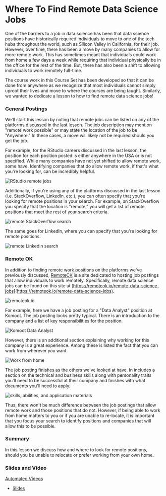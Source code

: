 # Where To Find Remote Data Science Jobs

One of the barriers to a job in data science has been that data science positions have historically required individuals to move to one of the tech hubs throughout the world, such as Silicon Valley in California, for their job. However, over time, there has been a move by many companies to allow for more remote work. This has sometimes meant that individuals could work from home a few days a week while requiring that individual physically be in the office for the rest of the time. But, there has also been a shift to allowing individuals to work remotely full-time.

The course work in this Course Set has been developed so that it can be done from anywhere as we recognize that most individuals cannot simply uproot their lives and move to where the courses are being taught. Similarly, we wanted to dedicate a lesson to how to find remote data science jobs!

### General Postings

We'll start this lesson by noting that remote jobs can be listed on any of the platforms discussed in the last lesson. The job description may mention "remote work possible" or may state the location of the job to be "Anywhere." In these cases, a move will likely not be required should you get the job.

For example, for the RStudio careers discussed in the last lesson, the position for each position posted is either anywhere in the USA or is not specified. While many companies have not yet shifted to allow remote work, some have. Identifying companies that do allow remote work, if that's what you're looking for, can be incredibly helpful.


![RStudio remote jobs](https://docs.google.com/presentation/d/1Ug8GIBwIQME8C68jVa0rPwEryW30Vn5PT-IM0LKFDNw/export/png?id=1Ug8GIBwIQME8C68jVa0rPwEryW30Vn5PT-IM0LKFDNw&pageid=g3efabe74a1_0_19)

Additionally, if you're using any of the platforms discussed in the last lesson (i.e. StackOverflow, LinkedIn, etc.), you can often specify that you're looking for remote positions in your search. For example, on StackOverflow you specify that the location is "remote," you will get a list of remote positions that meet the rest of your search criteria.


![remote StackOverflow search](https://docs.google.com/presentation/d/1Ug8GIBwIQME8C68jVa0rPwEryW30Vn5PT-IM0LKFDNw/export/png?id=1Ug8GIBwIQME8C68jVa0rPwEryW30Vn5PT-IM0LKFDNw&pageid=g3efabe74a1_0_208)

The same goes for LinkedIn, where you can specify that you're looking for remote positions.


![remote LinkedIn search](https://docs.google.com/presentation/d/1Ug8GIBwIQME8C68jVa0rPwEryW30Vn5PT-IM0LKFDNw/export/png?id=1Ug8GIBwIQME8C68jVa0rPwEryW30Vn5PT-IM0LKFDNw&pageid=g3efabe74a1_0_217)


### Remote OK

In addition to finding remote work positions on the platforms we've previously discussed, [RemoteOK](https://remoteok.io) is a site dedicated to hosting job postings that allow individuals to work remotely. Specifically, remote data science jobs can be found on this site at [https://remoteok.io/remote-data-science-jobs](https://remoteok.io/remote-data-science-jobs).


![remoteok.io](https://docs.google.com/presentation/d/1Ug8GIBwIQME8C68jVa0rPwEryW30Vn5PT-IM0LKFDNw/export/png?id=1Ug8GIBwIQME8C68jVa0rPwEryW30Vn5PT-IM0LKFDNw&pageid=g3efabe74a1_0_27)

For example, here we have a job posting for a "Data Analyst" position at Komoot. The job posting looks pretty typical. There is an introduction to the company and a list of key responsibilities for the position.


![Komoot Data Analyst](https://docs.google.com/presentation/d/1Ug8GIBwIQME8C68jVa0rPwEryW30Vn5PT-IM0LKFDNw/export/png?id=1Ug8GIBwIQME8C68jVa0rPwEryW30Vn5PT-IM0LKFDNw&pageid=g3efabe74a1_0_186)

However, there is an additional section explaining why working for this company is a great experience. Among these is listed the fact that you can work from wherever you want.


![Work from home](https://docs.google.com/presentation/d/1Ug8GIBwIQME8C68jVa0rPwEryW30Vn5PT-IM0LKFDNw/export/png?id=1Ug8GIBwIQME8C68jVa0rPwEryW30Vn5PT-IM0LKFDNw&pageid=g3efabe74a1_0_191)

The job posting finishes as the others we've looked at have. In includes a section on the technical and business skills along with personality traits you'll need to be successful at their company and finishes with what documents you'll need to apply.


![skills, abilities, and application materials](https://docs.google.com/presentation/d/1Ug8GIBwIQME8C68jVa0rPwEryW30Vn5PT-IM0LKFDNw/export/png?id=1Ug8GIBwIQME8C68jVa0rPwEryW30Vn5PT-IM0LKFDNw&pageid=g3efabe74a1_0_196)

Thus, there won't be much difference between the job postings that allow remote work and those positions that do not. However, if being able to work from home matters to you or if you are unable to re-locate, it is important that you focus your search to identify positions and companies that will allow this to be possible.


### Summary

In this lesson we discuss how and where to look for remote positions, should you be unable to relocate or prefer working from your own home.



### Slides and Video

[Automated Videos](https://www.youtube.com/watch?v=RRr5eQeqJlU)

* [Slides](https://docs.google.com/presentation/d/1Ug8GIBwIQME8C68jVa0rPwEryW30Vn5PT-IM0LKFDNw/edit?usp=sharing)
